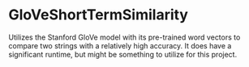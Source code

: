 # GloVeShortTermSimilarity

Utilizes the Stanford GloVe model with its pre-trained word vectors to compare two strings with a relatively high accuracy. It does have a significant runtime, but might be something to utilize for this project.
